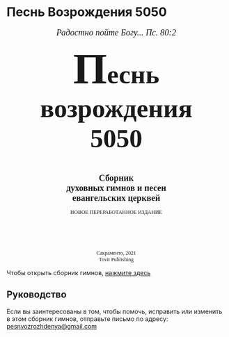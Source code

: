 # Песнь Возрождения 5050

<p style="text-align: center;"><span style="font-family: Times New Roman; font-size: 20px;"><i>Радостно пойте Богу... Пс. 80:2</i></span></p>

<p style="text-align: center;"><span style="font-family: Times New Roman; font-size: 60px;"><strong><span style="font-size: 100px;">П</span>еснь</br>возрождения</br>5050</strong></span></p>

</br>

<p style="text-align: center;"><span style="font-family: Times New Roman; font-size: 20px;"><strong>Сборник</br>духовных гимнов и песен</br>евангельских церквей</strong></span></p>

<p style="text-align: center;"><span style="font-family: Times New Roman; font-size: 12px;">НОВОЕ ПЕРЕРАБОТАННОЕ ИЗДАНИЕ</span></p>

</br></br></br>

<p style="text-align: center;"><span style="font-family: Times New Roman; font-size: 12px;">Сакраменто, 2021</br>Tovit Publishing</span></p>

Чтобы открыть сборник гимнов, [нажмите здесь](http://pesnvozrozhdenya.github.io/pv5050/)

## Руководство

Если вы заинтересованы в том, чтобы помочь, исправить или изменить в этом сборник гимнов, отправьте письмо по адресу: pesnvozrozhdenya@gmail.com